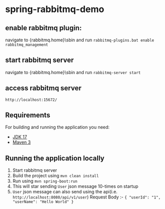 # spring-rabbitmq-demo

## enable rabbitmq plugin:

navigate to {rabbitmq.home}\sbin and run
`rabbitmq-plugins.bat enable rabbitmq_management`

## start rabbitmq server

navigate to {rabbitmq.home}\sbin and run
`rabbitmq-server start`

## access rabbitmq server

`http://localhost:15672/`

## Requirements

For building and running the application you need:

- [JDK 17](https://www.oracle.com/java/technologies/javase/jdk17-archive-downloads.html)
- [Maven 3](https://maven.apache.org)

## Running the application locally

1. Start rabbitmq server
2. Build the project using `mvn clean install`
3. Run using `mvn spring-boot:run`
4. This will star sending `User` json message 10-times on startup
5. `User` json message can also send using the api(i.e. `http://localhost:8080/api/v1/user`)
    Request Body :- `{
   "userId": "1",
   "userName": "Hello World"
   }`
